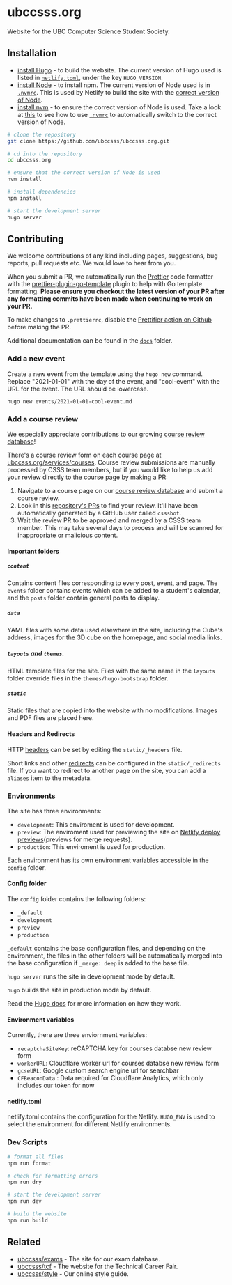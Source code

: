 # ubccsss.org

Website for the UBC Computer Science Student Society.

## Installation

- [install Hugo](https://gohugo.io/installation/) - to build the website. The current version of Hugo used is listed in [`netlify.toml`](netlify.toml), under the key `HUGO_VERSION`.
- [install Node](https://nodejs.org/) - to install npm. The current version of Node used is in [`.nvmrc`](.nvmrc). This is used by Netlify to build the site with the [correct version of Node](https://docs.netlify.com/configure-builds/manage-dependencies/#node-js-and-javascript).
- [install nvm](https://github.com/nvm-sh/nvm) - to ensure the correct version of Node is used. Take a look at [this](https://stackoverflow.com/a/57839539/8488681) to see how to use [`.nvmrc`](.nvmrc) to automatically switch to the correct version of Node.

```bash
# clone the repository
git clone https://github.com/ubccsss/ubccsss.org.git

# cd into the repository
cd ubccsss.org

# ensure that the correct version of Node is used
nvm install

# install dependencies
npm install

# start the development server
hugo server
```

## Contributing

We welcome contributions of any kind including pages, suggestions, bug reports, pull requests etc. We would love to hear from you.

When you submit a PR, we automatically run the [Prettier](https://prettier.io/) code formatter with the [prettier-plugin-go-template](https://github.com/NiklasPor/prettier-plugin-go-template) plugin to help with Go template formatting. **Please ensure you checkout the latest version of your PR after any formatting commits have been made when continuing to work on your PR.**

To make changes to `.prettierrc`, disable the [Prettifier action on Github](https://github.com/ubccsss/ubccsss.org/actions/workflows/main.yml) before making the PR.

Additional documentation can be found in the [`docs`](./docs) folder.

### Add a new event

Create a new event from the template using the `hugo new` command. Replace "2021-01-01" with the day of the event, and "cool-event" with the URL for the event. The URL should be lowercase.

```shell
hugo new events/2021-01-01-cool-event.md
```

### Add a course review

We especially appreciate contributions to our growing [course review database](https://ubccsss.org/services/courses/)!

There's a course review form on each course page at [ubccsss.org/services/courses](https://ubccsss.org/services/courses/). Course review submissions are manually processed by CSSS team members, but if you would like to help us add your review directly to the course page by making a PR:

1. Navigate to a course page on our [course review database](https://ubccsss.org/services/courses/) and submit a course review.
2. Look in this [repository's PRs](https://github.com/ubccsss/ubccsss.org/pulls) to find your review. It'll have been automatically generated by a GitHub user called `csssbot`.
3. Wait the review PR to be approved and merged by a CSSS team member. This may take several days to process and will be scanned for inappropriate or malicious content.

#### Important folders

##### `content`

Contains content files corresponding to every post, event, and page. The `events` folder contains events which can be added to a student's calendar, and the `posts` folder contain general posts to display.

##### `data`

YAML files with some data used elsewhere in the site, including the Cube's address, images for the 3D cube on the homepage, and social media links.

##### `layouts` and `themes`.

HTML template files for the site. Files with the same name in the `layouts` folder override files in the `themes/hugo-bootstrap` folder.

##### `static`

Static files that are copied into the website with no modifications. Images and PDF files are placed here.

#### Headers and Redirects

HTTP [headers](https://docs.netlify.com/routing/headers/) can be set by editing the `static/_headers` file.

Short links and other [redirects](https://docs.netlify.com/routing/redirects/) can be configured in the `static/_redirects` file. If you want to redirect to another page on the site, you can add a `aliases` item to the metadata.

### Environments

The site has three environments:

- `development`: This enviroment is used for development.
- `preview`: The enviroment used for previewing the site on [Netlify deploy previews](https://docs.netlify.com/site-deploys/deploy-previews/)(previews for merge requests).
- `production`: This enviroment is used for production.

Each environment has its own environment variables accessible in the `config` folder.

#### Config folder

The `config` folder contains the following folders:

- `_default`
- `development`
- `preview`
- `production`

`_default` contains the base configuration files, and depending on the environment, the files in the other folders will be automatically merged into the base configuration if `_merge: deep` is added to the base file.

`hugo server` runs the site in development mode by default.

`hugo` builds the site in production mode by default.

Read the [Hugo docs](https://gohugo.io/getting-started/configuration/) for more information on how they work.

#### Environment variables

Currently, there are three enviornment variables:

- `recaptchaSiteKey`: reCAPTCHA key for courses databse new review form
- `workerURL`: Cloudflare worker url for courses databse new review form
- `gcseURL`: Google custom search engine url for searchbar
- `CFBeaconData` : Data required for Cloudflare Analytics, which only includes our token for now

#### netlify.toml

netlify.toml contains the configuration for the Netlify. `HUGO_ENV` is used to select the environment for different Netlify environments.

### Dev Scripts

```bash
# format all files
npm run format

# check for formatting errors
npm run dry

# start the development server
npm run dev

# build the website
npm run build
```

## Related

- [ubccsss/exams](https://github.com/ubccsss/exams) - The site for our exam database.
- [ubccsss/tcf](https://github.com/ubccsss/tcf) - The website for the Technical Career Fair.
- [ubccsss/style](https://github.com/ubccsss/styles) - Our online style guide.
